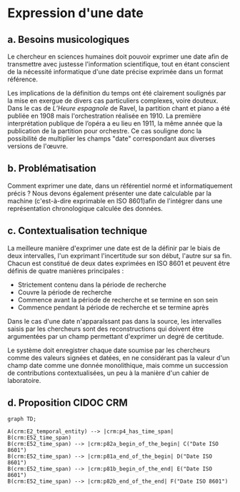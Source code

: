 # Expression d'une date

## a. Besoins musicologiques

Le chercheur en sciences humaines doit pouvoir exprimer une date afin de transmettre avec justesse l'information scientifique, tout en étant conscient de la nécessité informatique d'une date précise exprimée dans un format référence. 

Les implications de la définition du temps ont été clairement soulignés par la mise en exergue de divers cas particuliers complexes, voire douteux. Dans le cas de _L’Heure espagnole_ de Ravel, la partition chant et piano a été publiée en 1908 mais l'orchestration réalisée en 1910. La première interprétation publique de l’opéra a eu lieu en 1911, la même année que la publication de la partition pour orchestre. Ce cas souligne donc la possibilité de multiplier les champs "date" correspondant aux diverses versions de l'œuvre.  

## b. Problématisation

Comment exprimer une date, dans un référentiel normé et informatiquement précis ? Nous devons également présenter une date calculable par la machine (c'est-à-dire exprimable en ISO 8601)afin de l'intégrer dans une représentation chronologique calculée des données. 

## c. Contextualisation technique

La meilleure manière d'exprimer une date est de la définir par le biais de deux intervalles, l'un exprimant l'incertitude sur son début, l'autre sur sa fin. Chacun est constitué de deux dates exprimées en ISO 8601 et peuvent être définis de quatre manières principales : 
 - Strictement contenu dans la période de recherche
 - Couvre la période de recherche
 - Commence avant la période de recherche et se termine en son sein
 - Commence pendant la période de recherche et se termine après

Dans le cas d'une date n'apparaîssant pas dans la source, les intervalles saisis par les chercheurs sont des reconstructions qui doivent être argumentées par un champ permettant d'exprimer un degré de certitude. 

Le système doit enregistrer chaque date soumise par les chercheurs comme des valeurs signées et datées, en ne considérant pas la valeur d'un champ date comme une donnée monolithique, mais comme un succession de contributions contextualisées, un peu à la manière d'un cahier de laboratoire.

## d. Proposition CIDOC CRM

```mermaid
graph TD;

A(crm:E2_temporal_entity) --> |crm:p4_has_time_span| B(crm:E52_time_span)
B(crm:E52_time_span) --> |crm:p82a_begin_of_the_begin| C("Date ISO 8601")
B(crm:E52_time_span) --> |crm:p81a_end_of_the_begin| D("Date ISO 8601")
B(crm:E52_time_span) --> |crm:p81b_begin_of_the_end| E("Date ISO 8601")
B(crm:E52_time_span) --> |crm:p82b_end_of_the_end| F("Date ISO 8601")
```
